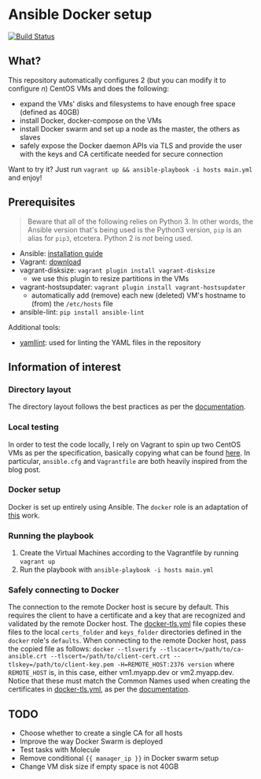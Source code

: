 # Ansible Docker setup

[![Build Status](https://travis-ci.com/LolloneS/ansible-experiment.svg?branch=master)](https://travis-ci.com/LolloneS/ansible-experiment)

## What?
This repository automatically configures 2 (but you can modify it to configure *n*) CentOS VMs and does the following:
* expand the VMs' disks and filesystems to have enough free space (defined as 40GB)
* install Docker, docker-compose on the VMs
* install Docker swarm and set up a node as the master, the others as slaves
* safely expose the Docker daemon APIs via TLS and provide the user with the keys and CA certificate needed for secure connection

Want to try it? Just run `vagrant up && ansible-playbook -i hosts main.yml` and enjoy!


## Prerequisites

> Beware that all of the following relies on Python 3. In other words, the Ansible version that's being used is the Python3 version, `pip` is an alias for `pip3`, etcetera. Python 2 is *not* being used.

* Ansible: [installation guide](https://docs.ansible.com/ansible/latest/installation_guide/intro_installation.html)
* Vagrant: [download](https://www.vagrantup.com/downloads.html)
* vagrant-disksize: `vagrant plugin install vagrant-disksize`
    * we use this plugin to resize partitions in the VMs
* vagrant-hostsupdater: `vagrant plugin install vagrant-hostsupdater`
    * automatically add (remove) each new (deleted) VM's hostname to (from) the `/etc/hosts` file 
* ansible-lint: `pip install ansible-lint`

Additional tools:
* [yamllint](https://github.com/adrienverge/yamllint): used for linting the YAML files in the repository

## Information of interest
### Directory layout
The directory layout follows the best practices as per the [documentation](https://docs.ansible.com/ansible/latest/user_guide/playbooks_best_practices.html).

### Local testing
In order to test the code locally, I rely on Vagrant to spin up two CentOS VMs as per the specification, basically copying what can be found [here](https://www.hamvocke.com/blog/local-ansible-testing/). In particular, `ansible.cfg` and `Vagrantfile` are both heavily inspired from the blog post.

### Docker setup
Docker is set up entirely using Ansible. The `docker` role is an adaptation of [this](https://github.com/geerlingguy/ansible-role-docker) work.

### Running the playbook
1. Create the Virtual Machines according to the Vagrantfile by running `vagrant up`
2. Run the playbook with `ansible-playbook -i hosts main.yml`

### Safely connecting to Docker
The connection to the remote Docker host is secure by default. This requires the client to have a certificate and a key that are recognized and validated by the remote Docker host. The [docker-tls.yml](roles/docker/tasks/docker-tls.yml) file copies these files to the local `certs_folder` and `keys_folder` directories defined in the `docker` role's `defaults`. When connecting to the remote Docker host, pass the copied file as follows:
```docker --tlsverify --tlscacert=/path/to/ca-ansible.crt --tlscert=/path/to/client-cert.crt --tlskey=/path/to/client-key.pem -H=REMOTE_HOST:2376 version```
where `REMOTE_HOST` is, in this case, either vm1.myapp.dev or vm2.myapp.dev. Notice that these must match the Common Names used when creating the certificates in [docker-tls.yml](roles/docker/tasks/docker-tls.yml), as per the [documentation](https://docs.docker.com/engine/security/https/).

## TODO
* Choose whether to create a single CA for all hosts
* Improve the way Docker Swarm is deployed
* Test tasks with Molecule
* Remove conditional `{{ manager_ip }}` in Docker swarm setup
* Change VM disk size if empty space is not 40GB